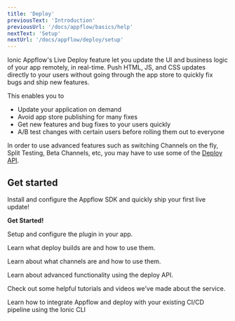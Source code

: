 ```yaml
---
title: 'Deploy'
previousText: 'Introduction'
previousUrl: '/docs/appflow/basics/help'
nextText: 'Setup'
nextUrl: '/docs/appflow/deploy/setup'
---
```


Ionic Appflow's Live Deploy feature let you update the UI and business logic of your app remotely, in real-time.
Push HTML, JS, and CSS updates directly to your users without going through the app store to quickly fix
bugs and ship new features.

This enables you to

* Update your application on demand
* Avoid app store publishing for many fixes
* Get new features and bug fixes to your users quickly
* A/B test changes with certain users before rolling them out to everyone

In order to use advanced features such as switching Channels on the fly,
Split Testing, Beta Channels, etc, you may have to use some of the [Deploy API](/docs/appflow/deploy/api).

## Get started

<docs-cards class="prioritized">
  <docs-card header="Deploy a Live Update" href="/docs/appflow/quickstart/deploy">
    <p>Install and configure the Appflow SDK and quickly ship your first live update!</p>
    <b>Get Started!</b>
  </docs-card>

  <docs-card header="Setup the Plugin" href="/docs/appflow/deploy/setup/">
    <p>Setup and configure the plugin in your app.</p>
  </docs-card>
  
  <docs-card header="Deploy Builds" href="/docs/appflow/deploy/builds">
    <p>Learn what deploy builds are and how to use them.</p>
  </docs-card>

  <docs-card header="Channels" href="/docs/appflow/deploy/channels/">
    <p>Learn about what channels are and how to use them.</p>
  </docs-card>
  
  <docs-card header="API Docs" href="/docs/appflow/deploy/api">
    <p>Learn about advanced functionality using the deploy API.</p>
  </docs-card>
  
  <docs-card header="Tutorials & Videos" href="/docs/appflow/deploy/tutorials">
    <p>Check out some helpful tutorials and videos we've made about the service.</p>
  </docs-card>
  
  <docs-card header="Jenkins, Travis CI, Circle CI, and Other CI Integrations" href="/docs/appflow/deploy/cli">
    <p>Learn how to integrate Appflow and deploy with your existing CI/CD pipeline using the Ionic CLI</p>
  </docs-card>
</docs-cards>
